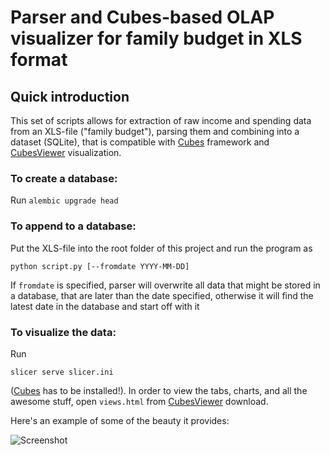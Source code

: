 # Parser and Cubes-based OLAP visualizer for family budget in XLS format

## Quick introduction

This set of scripts allows for extraction of raw income and spending
data from an XLS-file ("family budget"), parsing them and combining
into a dataset (SQLite), that is compatible with [Cubes][1] framework and
[CubesViewer][2] visualization.

### To create a database:

Run `alembic upgrade head`

### To append to a database:

Put the XLS-file into the root folder of this project and run the
program as

```python script.py [--fromdate YYYY-MM-DD]```

If `fromdate` is specified, parser will overwrite all data that might
be stored in a database, that are later than the date specified,
otherwise it will find the latest date in the database and start off
with it

### To visualize the data:

Run

```slicer serve slicer.ini```

([Cubes][1] has to be installed!). In order to view the tabs, charts,
and all the awesome stuff, open `views.html` from [CubesViewer][2]
download.

Here's an example of some of the beauty it provides:

![Screenshot](/images/fambudget1.png "Example of visualization")

[1]: https://pythonhosted.org/cubes/index.html
[2]: http://www.cubesviewer.com/